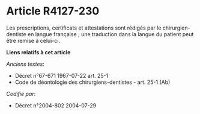 # Article R4127-230

Les prescriptions, certificats et attestations sont rédigés par le chirurgien-dentiste en langue française ; une traduction
dans la langue du patient peut être remise à celui-ci.

**Liens relatifs à cet article**

_Anciens textes_:

  - Décret n°67-671 1967-07-22 art. 25-1
  - Code de déontologie des chirurgiens-dentistes - art. 25-1 (Ab)

_Codifié par_:

  - Décret n°2004-802 2004-07-29
